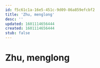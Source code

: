 ```yaml
---
id: f5c61c1a-16e5-451c-9d09-86a859efcbf2
title: 'Zhu, menglong'
desc: ''
updated: 1601114656444
created: 1601114656444
stub: false
---
```

# Zhu, menglong
